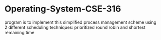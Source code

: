 # Operating-System-CSE-316
  program is to implement this simplified process management scheme using 2 different scheduling techniques: prioritized round robin and shortest remaining time
